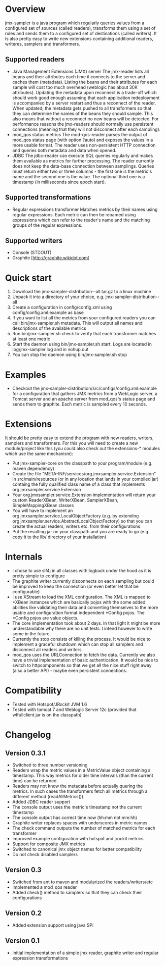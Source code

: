 Overview
========
jmx-sampler is a java program which regularly queries values from a configured set of sources (called readers), transforms them using a set of rules and sends them to a configured set of destinations (called writers). 
It is also pretty easy to write new extensions containing additional readers, writeres, samplers and transformers.

Supported readers
-----------------
* Java Management Extensions (JMX) server
The jmx-reader lists all beans and their attributes each time it connects to the server and caches them (metadata). Listing the beans and their attributes for each sample will cost too much overhead (weblogic has about 30K attributes). Updating the metadata upon reconnect is a trade-off which should work good enough assuming that each application redeployment is accompanied by a server restart and thus a reconnect of the reader. When updated, the metadata gets pushed to all transformers so that they can determine the names of the beans they should sample. This also means that without a reconnect no new beans will be detected. For performance reasons the jmx-readers should normally use persistent connections (meaning that they will not disconnect after each sampling).
* mod_qos status metrics
The mod-qos-reader parses the output of mod_qos status page (with option ?auto) and exposes the values in a more usable format. The reader uses non-persistent HTTP connection and queries both metadata and data when opened.
* JDBC
The jdbc-reader can execute SQL queries regularly and makes them available as metrics for further processing. The reader currently does not keep the data-base connection between samplings. Queries must return either two or three columns - the first one is the metric's name and the second one is the value. The optional third one is a timestamp (in milliseconds since epoch start).

Supported transformations
-------------------------
* Regular expressions transformer
Matches metrics by their names using regular expressions. Each metric can then be renamed using expressions which can refer to the reader's name and the matching groups of the regular expressions.

Supported writers
-----------------
* Console (STDOUT)
* Graphite [http://graphite.wikidot.com]

Quick start
===========
1. Download the jmx-sampler-distribution-<version>-all.tar.gz to a linux machine
2. Unpack it into a directory of your choice, e.g. jmx-sampler-distribution-<version>-all
3. Create a configuration in config/config.xml using config/config.xml.example as base
4. If you want to list all the metrics from your configured readers you can call bin/jmx-sampler.sh metadata. This will output all names and descriptions of the available metrics
5. Run bin/jmx-sampler.sh check to verify that each transformer matches at least one metric
6. Start the daemon using bin/jmx-sampler.sh start. Logs are located in log/jmx-sampler.log and in nohup.out
7. You can stop the daemon using bin/jmx-sampler.sh stop

Examples
========
* Checkout the jmx-sampler-distribution/src/configs/config.xml.example for a configuration that gathers JMX metrics from a WebLogic server, a Tomcat server and an apache server from mod_qos's status page and sends them to graphite. Each metric is sampled every 10 seconds.

Extensions
==========
It should be pretty easy to extend the program with new readers, writers, samplers and transformers. For this you will need to create a new module/project like this (you could also check out the extensions-* modules which use the same mechanism):
* Put jmx-sampler-core on the classpath to your program/module (e.g. maven dependency)
* Create the file "META-INF/services/org.jmxsampler.service.Extension" in src/main/resources (or in any location that lands in your compiled jar) containg the fully qualified class name of a class that implements org.jmxsampler.service.Extension
* Your org.jmxsampler.service.Extension implementation will return your custom ReaderXBean, WriterXBean, SamplerXBean, SimpleMappingXBean classes
* You will have to implement an org.jmxsampler.service.LocalObjectFactory (e.g. by extending org.jmxsampler.service.AbstractLocalObjectFactory) so that you can create the actual readers, writers etc. from their configurations
* Put the resulting jar on your classpath and you are ready to go (e.g. copy it to the lib/ directory of your installation)

Internals
=========
* I chose to use slf4j in all classes with logback under the hood as it is pretty simple to configure
* The graphite writer currently disconnects on each sampling but could be improved to keep the connection (or even better let that be configurable)
* I use XStream to load the XML configuration. The XML is mapped to *XBean instances which are basically pojos with the some added abilities like validating their data and converting themselves to the more usable and configuration format independent *Config pojos. The *Config pojos are value objects.
* The core implementation took about 2 days. In that light it might be more understandable why there are no unit tests. I intend however to write some in the future.
* Currently the stop consists of killing the process. It would be nice to implement a graceful shutdown which can stop all samplers and disconnect all readers and writers
* mod_qos uses the URLConnection to fetch the data. Currently we also have a trivial implementation of basic authentication. It would be nice to switch to httpcomponents so that we get all the nice stuff right away (also a better API) - maybe even persistent connections.

Compatibility
=============
* Tested with Hotspot/JRockit JVM 1.6
* Tested with tomcat 7 and Weblogic Server 12c (provided that wlfullclient.jar is on the classpath)

Changelog
=========

Version 0.3.1
-------------
* Switched to three number versioning
* Readers wrap the metric values in a MetricValue object containing a timestamp. This way metrics for older time intervals (than the current time) can be returned.
* Readers may not know the metadata before actually quering the metrics. In such cases the transformers fetch all metrics through a different method (readAllMetrics()).
* Added JDBC reader support
* The console output uses the metric's timestamp not the current timestamp
* The console output has correct time now (hh:mm not mm:hh)
* Graphite writer replaces spaces with underscores in metric names
* The check command outputs the number of matched metrics for each transformer
* Improved example configuration with hotspot and jrockit metrics
* Support for composite JMX metrics
* Switched to canonical jmx object names for better compatibility
* Do not check disabled samplers

Version 0.3
-----------
* Switched from ant to maven and modularized the readers/writers/etc
* Implemented a mod_qos reader
* Added check() method to samplers so that they can check their configurations

Version 0.2
-----------
* Added extension support using java SPI

Version 0.1
-----------
* Initial implementation of a simple jmx reader, graphite writer and regular expression transformations
